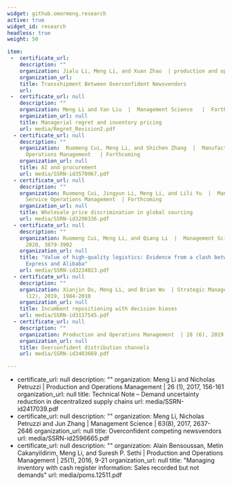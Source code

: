 ```yaml
---
widget: github.omormeng.research
active: true
widget_id: research
headless: true
weight: 50

item:
 -  certificate_url: 
    description: ""
    organization: Jialu Li, Meng Li, and Xuan Zhao  | production and operations management  | Forthcoming
    organization_url: 
    title: Transshipment Between Overconfident Newsvendors
    url: 
 -  certificate_url: null
    description: ""
    organization: Meng Li and Yan Liu  |  Management Science   |  Forthcoming
    organization_url: null
    title: Managerial regret and inventory pricing
    url: media/Regret_Revision2.pdf
  - certificate_url: null
    description: ""
    organization:  Ruomeng Cui, Meng Li, and Shichen Zhang  |  Manufacturing and Service
      Operations Management   | Forthcoming
    organization_url: null
    title: AI and procurement
    url: media/SSRN-id3570967.pdf
  - certificate_url: null
    description: ""
    organization: Ruomeng Cui, Jingyun Li, Meng Li, and Lili Yu  |  Manufacturing and
      Service Operations Management  | Forthcoming
    organization_url: null
    title: Wholesale price discrimination in global sourcing
    url: media/SSRN-id3290336.pdf
  - certificate_url: null
    description: ""
    organization: Ruomeng Cui, Meng Li, and Qiang Li  |  Management Science  | 66 (9),
      2020, 3879-3902
    organization_url: null
    title: "Value of high-quality logistics: Evidence from a clash between SF
      Express and Alibaba"
    url: media/SSRN-id3234023.pdf
  - certificate_url: null
    description: ""
    organization: Xianjin Du, Meng Li, and Brian Wu  | Strategic Management Journal  | 40
      (12), 2019, 1984-2010
    organization_url: null
    title: Incumbent repositioning with decision biases
    url: media/SSRN-id3117545.pdf
  - certificate_url: null
    description: ""
    organization: Production and Operations Management  | 28 (6), 2019, 1347-1365
    organization_url: null
    title: Overconfident distribution channels
    url: media/SSRN-id3403669.pdf

---
```


  - certificate_url: null
    description: ""
    organization: Meng Li and Nicholas Petruzzi | Production and Operations Management  | 26 (1), 2017, 156-161
    organization_url: null
    title: Technical Note – Demand uncertainty reduction in decentralized supply
      chains
    url: media/SSRN-id2417039.pdf
  - certificate_url: null
    description: ""
    organization: Meng Li, Nicholas Petruzzi and Jun Zhang  | Management Science  |
      63(8), 2017, 2637-2646
    organization_url: null
    title: Overconfident competing newsvendors
    url: media/SSRN-id2596665.pdf 
  - certificate_url: null
    description: ""
    organization: Alain Bensoussan, Metin Cakanyildirim, Meng Li, and Suresh P. Sethi  |
      Production and Operations Management  | 25(1), 2016, 9-21
    organization_url: null
    title: "Managing inventory with cash register information: Sales recorded but
      not demands"
    url: media/poms.12511.pdf
